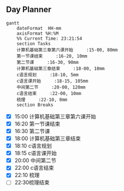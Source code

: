 ## Day Planner
```mermaid
gantt
    dateFormat  HH-mm
    axisFormat %H:%M
    %% Current Time: 23:21:54
    section Tasks
    计算机基础第三章第六课开始     :15-00, 80mm
    第一节课结束     :16-20, 10mm
    第二节课     :16-30, 90mm
    计算机基础第三章结束     :18-00, 10mm
    c语言规划     :18-10, 5mm
    c语言课开始     :18-15, 105mm
    中间第二节     :20-00, 120mm
    c语言结束     :22-00, 10mm
    梳理     :22-10, 0mm
    section Breaks

```

- [x] 15:00 计算机基础第三章第六课开始
- [x] 16:20 第一节课结束
- [x] 16:30 第二节课
- [x] 18:00 计算机基础第三章结束
- [x] 18:10 c语言规划
- [x] 18:15 c语言课开始
- [x] 20:00 中间第二节
- [x] 22:00 c语言结束
- [x] 22:10 梳理
- [ ] 22:30梳理结束